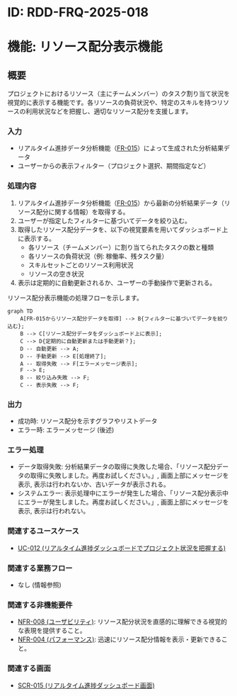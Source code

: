 # ID: RDD-FRQ-2025-018

# 機能: リソース配分表示機能

## 概要

プロジェクトにおけるリソース（主にチームメンバー）のタスク割り当て状況を視覚的に表示する機能です。各リソースの負荷状況や、特定のスキルを持つリソースの利用状況などを把握し、適切なリソース配分を支援します。

### 入力

- リアルタイム進捗データ分析機能（[FR-015](../functional-requirements/fr-015-realtime-progress-data-analysis-function.md)）によって生成された分析結果データ
- ユーザーからの表示フィルター（プロジェクト選択、期間指定など）

### 処理内容

1. リアルタイム進捗データ分析機能（[FR-015](../functional-requirements/fr-015-realtime-progress-data-analysis-function.md)）から最新の分析結果データ（リソース配分に関する情報）を取得する。
1. ユーザーが指定したフィルターに基づいてデータを絞り込む。
1. 取得したリソース配分データを、以下の視覚要素を用いてダッシュボード上に表示する。
   - 各リソース（チームメンバー）に割り当てられたタスクの数と種類
   - 各リソースの負荷状況（例: 稼働率、残タスク量）
   - スキルセットごとのリソース利用状況
   - リソースの空き状況
1. 表示は定期的に自動更新されるか、ユーザーの手動操作で更新される。

リソース配分表示機能の処理フローを示します。

```mermaid
graph TD
    A[FR-015からリソース配分データを取得] --> B{フィルターに基づいてデータを絞り込む};
    B --> C[リソース配分データをダッシュボード上に表示];
    C --> D{定期的に自動更新または手動更新？};
    D -- 自動更新 --> A;
    D -- 手動更新 --> E[処理終了];
    A -- 取得失敗 --> F[エラーメッセージ表示];
    F --> E;
    B -- 絞り込み失敗 --> F;
    C -- 表示失敗 --> F;
```

### 出力

- 成功時: リソース配分を示すグラフやリストデータ
- エラー時: エラーメッセージ (後述)

### エラー処理

- データ取得失敗: 分析結果データの取得に失敗した場合、「リソース配分データの取得に失敗しました。再度お試しください。」, 画面上部にメッセージを表示, 表示は行われないか、古いデータが表示される。
- システムエラー: 表示処理中にエラーが発生した場合、「リソース配分表示中にエラーが発生しました。再度お試しください。」, 画面上部にメッセージを表示, 表示は行われない。

### 関連するユースケース

- [UC-012 (リアルタイム進捗ダッシュボードでプロジェクト状況を把握する)](../use-cases/uc-012-realtime-progress-dashboard.md)

### 関連する業務フロー

- なし (情報参照)

### 関連する非機能要件

- [NFR-008 (ユーザビリティ)](../non-functional-requirements/nfr-008-usability.md): リソース配分状況を直感的に理解できる視覚的な表現を提供すること。
- [NFR-004 (パフォーマンス)](../non-functional-requirements/nfr-004-performance.md): 迅速にリソース配分情報を表示・更新できること。

### 関連する画面

- [SCR-015 (リアルタイム進捗ダッシュボード画面)](../screens/scr-015-realtime-progress-dashboard-screen.md)
